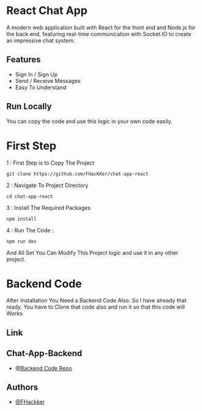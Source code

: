 
# React Chat App


A modern web application built with React for the front end and Node.js for the back end, featuring real-time communication with Socket.IO to create an impressive chat system.

## Features

- Sign In / Sign Up
- Send / Receive Messages
- Easy To Understand

## Run Locally
You can copy the code and use this logic in your own code easily.

# First Step
1 : First Step is to Copy The Project
```git
git clone https://github.com/FHacKKer/chat-app-react
```
2 : Navigate To Project Directory
```git 
cd chat-app-react
```
3 : Install The Required Packages

```npm
npm install
```
4 : Run The Code : 
```npm 
npm run dev
```
And All Set You Can Modify This Project 
logic and use it in any other project.

# Backend Code
After Installation You Need a Backend Code Also. So I have already that ready. You have to Clone that code also and run it so that this code will Works
## Link
## Chat-App-Backend

- [@Backend Code Repo](https://github.com/FHacKKer/chat-app-backend)


## Authors

- [@FHackker](https://www.github.com/fhackker)

